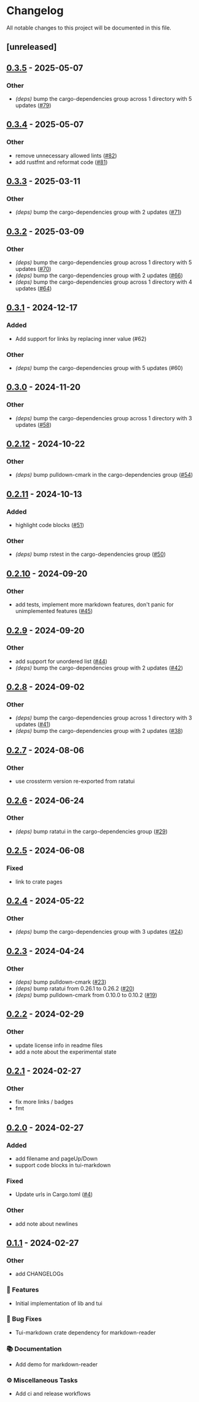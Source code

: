 # Changelog

All notable changes to this project will be documented in this file.

## [unreleased]

## [0.3.5](https://github.com/joshka/tui-markdown/compare/tui-markdown-v0.3.4...tui-markdown-v0.3.5) - 2025-05-07

### Other

- *(deps)* bump the cargo-dependencies group across 1 directory with 5 updates ([#79](https://github.com/joshka/tui-markdown/pull/79))

## [0.3.4](https://github.com/joshka/tui-markdown/compare/tui-markdown-v0.3.3...tui-markdown-v0.3.4) - 2025-05-07

### Other

- remove unnecessary allowed lints ([#82](https://github.com/joshka/tui-markdown/pull/82))
- add rustfmt and reformat code ([#81](https://github.com/joshka/tui-markdown/pull/81))

## [0.3.3](https://github.com/joshka/tui-markdown/compare/tui-markdown-v0.3.2...tui-markdown-v0.3.3) - 2025-03-11

### Other

- *(deps)* bump the cargo-dependencies group with 2 updates ([#71](https://github.com/joshka/tui-markdown/pull/71))

## [0.3.2](https://github.com/joshka/tui-markdown/compare/tui-markdown-v0.3.1...tui-markdown-v0.3.2) - 2025-03-09

### Other

- *(deps)* bump the cargo-dependencies group across 1 directory with 5 updates ([#70](https://github.com/joshka/tui-markdown/pull/70))
- *(deps)* bump the cargo-dependencies group with 2 updates ([#66](https://github.com/joshka/tui-markdown/pull/66))
- *(deps)* bump the cargo-dependencies group across 1 directory with 4 updates ([#64](https://github.com/joshka/tui-markdown/pull/64))

## [0.3.1](https://github.com/joshka/tui-markdown/compare/tui-markdown-v0.3.0...tui-markdown-v0.3.1) - 2024-12-17

### Added

- Add support for links by replacing inner value (#62)

### Other

- *(deps)* bump the cargo-dependencies group with 5 updates (#60)

## [0.3.0](https://github.com/joshka/tui-markdown/compare/tui-markdown-v0.2.12...tui-markdown-v0.3.0) - 2024-11-20

### Other

- *(deps)* bump the cargo-dependencies group across 1 directory with 3 updates ([#58](https://github.com/joshka/tui-markdown/pull/58))

## [0.2.12](https://github.com/joshka/tui-markdown/compare/tui-markdown-v0.2.11...tui-markdown-v0.2.12) - 2024-10-22

### Other

- *(deps)* bump pulldown-cmark in the cargo-dependencies group ([#54](https://github.com/joshka/tui-markdown/pull/54))

## [0.2.11](https://github.com/joshka/tui-markdown/compare/tui-markdown-v0.2.10...tui-markdown-v0.2.11) - 2024-10-13

### Added

- highlight code blocks ([#51](https://github.com/joshka/tui-markdown/pull/51))

### Other

- *(deps)* bump rstest in the cargo-dependencies group ([#50](https://github.com/joshka/tui-markdown/pull/50))

## [0.2.10](https://github.com/joshka/tui-markdown/compare/tui-markdown-v0.2.9...tui-markdown-v0.2.10) - 2024-09-20

### Other

- add tests, implement more markdown features, don't panic for unimplemented features ([#45](https://github.com/joshka/tui-markdown/pull/45))

## [0.2.9](https://github.com/joshka/tui-markdown/compare/tui-markdown-v0.2.8...tui-markdown-v0.2.9) - 2024-09-20

### Other

- add support for unordered list ([#44](https://github.com/joshka/tui-markdown/pull/44))
- *(deps)* bump the cargo-dependencies group with 2 updates ([#42](https://github.com/joshka/tui-markdown/pull/42))

## [0.2.8](https://github.com/joshka/tui-markdown/compare/tui-markdown-v0.2.7...tui-markdown-v0.2.8) - 2024-09-02

### Other

- *(deps)* bump the cargo-dependencies group across 1 directory with 3 updates ([#41](https://github.com/joshka/tui-markdown/pull/41))
- *(deps)* bump the cargo-dependencies group with 2 updates ([#38](https://github.com/joshka/tui-markdown/pull/38))

## [0.2.7](https://github.com/joshka/tui-markdown/compare/tui-markdown-v0.2.6...tui-markdown-v0.2.7) - 2024-08-06

### Other

- use crossterm version re-exported from ratatui

## [0.2.6](https://github.com/joshka/tui-markdown/compare/tui-markdown-v0.2.5...tui-markdown-v0.2.6) - 2024-06-24

### Other

- *(deps)* bump ratatui in the cargo-dependencies group ([#29](https://github.com/joshka/tui-markdown/pull/29))

## [0.2.5](https://github.com/joshka/tui-markdown/compare/tui-markdown-v0.2.4...tui-markdown-v0.2.5) - 2024-06-08

### Fixed

- link to crate pages

## [0.2.4](https://github.com/joshka/tui-markdown/compare/tui-markdown-v0.2.3...tui-markdown-v0.2.4) - 2024-05-22

### Other

- *(deps)* bump the cargo-dependencies group with 3 updates ([#24](https://github.com/joshka/tui-markdown/pull/24))

## [0.2.3](https://github.com/joshka/tui-markdown/compare/tui-markdown-v0.2.2...tui-markdown-v0.2.3) - 2024-04-24

### Other

- *(deps)* bump pulldown-cmark ([#23](https://github.com/joshka/tui-markdown/pull/23))
- *(deps)* bump ratatui from 0.26.1 to 0.26.2 ([#20](https://github.com/joshka/tui-markdown/pull/20))
- *(deps)* bump pulldown-cmark from 0.10.0 to 0.10.2 ([#19](https://github.com/joshka/tui-markdown/pull/19))

## [0.2.2](https://github.com/joshka/tui-markdown/compare/tui-markdown-v0.2.1...tui-markdown-v0.2.2) - 2024-02-29

### Other

- update license info in readme files
- add a note about the experimental state

## [0.2.1](https://github.com/joshka/tui-markdown/compare/tui-markdown-v0.2.0...tui-markdown-v0.2.1) - 2024-02-27

### Other

- fix more links / badges
- fmt

## [0.2.0](https://github.com/joshka/tui-markdown/compare/tui-markdown-v0.1.1...tui-markdown-v0.2.0) - 2024-02-27

### Added

- add filename and pageUp/Down
- support code blocks in tui-markdown

### Fixed

- Update urls in Cargo.toml ([#4](https://github.com/joshka/tui-markdown/pull/4))

### Other

- add note about newlines

## [0.1.1](https://github.com/joshka/tui-markdown/compare/tui-markdown-v0.1.0...tui-markdown-v0.1.1) - 2024-02-27

### Other

- add CHANGELOGs

### 🚀 Features

- Initial implementation of lib and tui

### 🐛 Bug Fixes

- Tui-markdown crate dependency for markdown-reader

### 📚 Documentation

- Add demo for markdown-reader

### ⚙️ Miscellaneous Tasks

- Add ci and release workflows

<!-- generated by git-cliff -->

